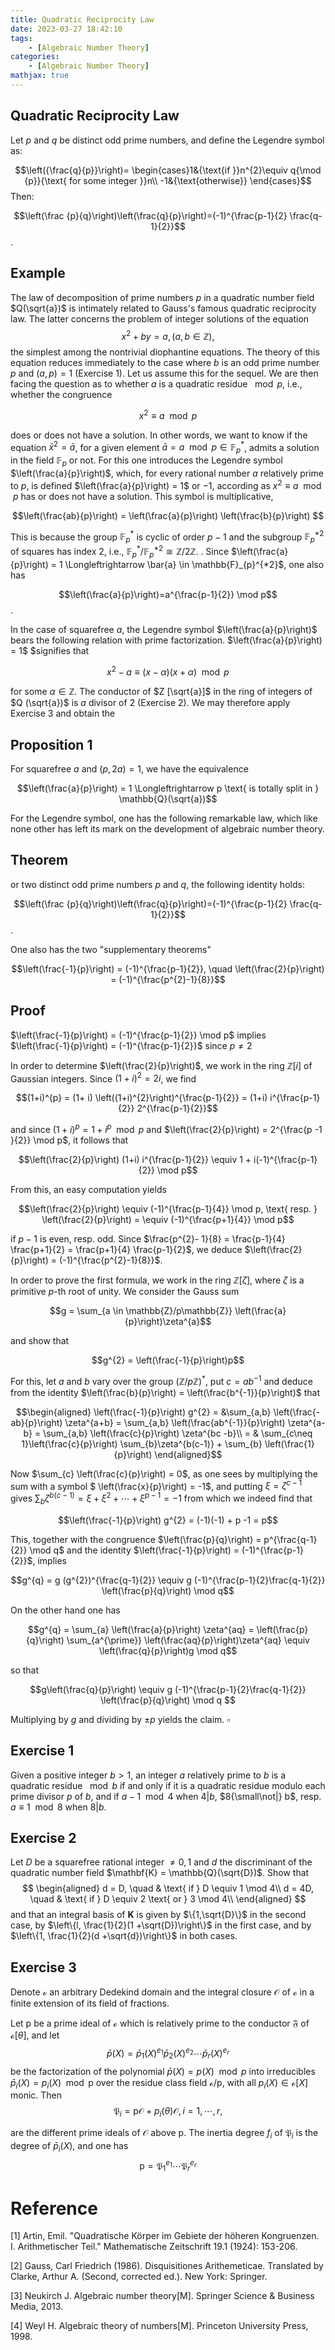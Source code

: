 ```yaml
---
title: Quadratic Reciprocity Law
date: 2023-03-27 18:42:10
tags: 
    - [Algebraic Number Theory]
categories: 
    - [Algebraic Number Theory]
mathjax: true
---
```



## Quadratic Reciprocity Law

Let $p$ and $q$ be distinct odd prime numbers, and define the Legendre symbol as:

$$\left({\frac{q}{p}}\right)=
\begin{cases}1&{\text{if }}n^{2}\equiv q{\mod {p}}{\text{ for some integer }}n\\
-1&{\text{otherwise}}
\end{cases}$$
Then:

$$\left(\frac {p}{q}\right)\left(\frac{q}{p}\right)=(-1)^{\frac{p-1}{2} \frac{q-1}{2}}$$.


## Example

The law of decomposition of prime numbers $p$ in a quadratic number field $Q(\sqrt{a})$ is intimately related to Gauss's famous quadratic
reciprocity law. The latter concerns the problem of integer solutions of the equation
$$x^{2}+by=a, (a,b \in \mathbb{Z}),$$
the simplest among the nontrivial diophantine equations. The theory of this equation reduces immediately to the case where $b$ is an odd prime number $p$ and $(a, p) = 1$ (Exercise 1). Let us assume this for the sequel. We are then facing the question as to whether $a$ is a quadratic residue $\mod p$, i.e., whether the congruence

$$x^{2} \equiv a \mod p$$

does or does not have a solution. In other words, we want to know if the equation $\bar{x}^{2} = \bar{a}$, for a given element $\bar{a} = a \mod p \in \mathbb{F}^{*}_{p}$, admits a solution in the field $\mathbb{F}_{p}$ or not. For this one introduces the Legendre symbol $\left(\frac{a}{p}\right)$, which, for every rational number $a$ relatively prime to $p$, is defined $\left(\frac{a}{p}\right) = 1$ or $-1$, according as $x^{2} \equiv a \mod p$ has or does not have a solution. This symbol is multiplicative,

$$\left(\frac{ab}{p}\right) = \left(\frac{a}{p}\right) \left(\frac{b}{p}\right)  $$

This is because the group $\mathbb{F}^{*}_{p}$ is cyclic of order $p-1$ and the subgroup $\mathbb{F}^{*2}_{p}$ of squares has index $2$, i.e., $\mathbb{F}^{*}_{p}/\mathbb{F}^{*2}_{p} \cong \mathbb{Z}/2\mathbb{Z}$. 
. Since $\left(\frac{a}{p}\right) = 1 \Longleftrightarrow \bar{a} \in \mathbb{F}_{p}^{*2}$, one also has


$$\left(\frac{a}{p}\right)=a^{\frac{p-1}{2}} \mod p$$.

In the case of squarefree $a$, the Legendre symbol $\left(\frac{a}{p}\right)$ bears the following relation with prime factorization.  $\left(\frac{a}{p}\right) = 1$ $signifies that 

$$x^{2} -a \equiv (x - \alpha) (x + \alpha) \mod p $$

for some $\alpha \in \mathbb{Z}$. The conductor of $Z [\sqrt{a}]$ in the ring of integers of $Q (\sqrt{a})$ is $a$ divisor of $2$ (Exercise 2). We may therefore apply Exercise 3 and obtain the

## Proposition 1

For squarefree $a$ and $(p, 2a) = 1$, we have the equivalence

$$\left(\frac{a}{p}\right) = 1 \Longleftrightarrow p \text{ is totally split in } \mathbb{Q}(\sqrt{a})$$

For the Legendre symbol, one has the following remarkable law, which like none other has left its mark on the development of algebraic number theory.

## Theorem

or two distinct odd prime
numbers $p$ and $q$, the following identity holds:


$$\left(\frac {p}{q}\right)\left(\frac{q}{p}\right)=(-1)^{\frac{p-1}{2} \frac{q-1}{2}}$$.

One also has the two "supplementary theorems"

$$\left(\frac{-1}{p}\right) = (-1)^{\frac{p-1}{2}}, \quad \left(\frac{2}{p}\right) =  (-1)^{\frac{p^{2}-1}{8}}$$

## Proof

$\left(\frac{-1}{p}\right) = (-1)^{\frac{p-1}{2}} \mod p$ implies $\left(\frac{-1}{p}\right) = (-1)^{\frac{p-1}{2}}$ since $p \neq 2$

In order to determine $\left(\frac{2}{p}\right)$, we work in the ring $\mathbb{Z}[i]$ of Gaussian integers. Since $(1+i)^{2} = 2i$, we find

$$(1+i)^{p} = (1+ i) \left((1+i)^{2}\right)^{\frac{p-1}{2}} = (1+i) i^{\frac{p-1}{2}} 2^{\frac{p-1}{2}}$$

and since $(1 + i)^{p} = 1 + i^{p} \mod p$ and $\left(\frac{2}{p}\right) =  2^{\frac{p -1 }{2}} \mod p$, it follows that

$$\left(\frac{2}{p}\right) (1+i) i^{\frac{p-1}{2}} \equiv 1 + i(-1)^{\frac{p-1}{2}} \mod p$$

From this, an easy computation yields

$$\left(\frac{2}{p}\right) \equiv (-1)^{\frac{p-1}{4}} \mod p, \text{ resp. } \left(\frac{2}{p}\right) =  \equiv (-1)^{\frac{p+1}{4}} \mod p$$

if $p-1$ is even, resp. odd. Since $\frac{p^{2}- 1}{8} = \frac{p-1}{4} \frac{p+1}{2} = \frac{p+1}{4} \frac{p-1}{2}$, we deduce $\left(\frac{2}{p}\right) = (-1)^{\frac{p^{2}-1}{8}}$.


In order to prove the first formula, we work in the ring $\mathbb{Z}[\zeta]$, where $\zeta$ is a primitive $p$-th root of unity. We consider the Gauss sum

$$g = \sum_{a \in \mathbb{Z}/p\mathbb{Z}} \left(\frac{a}{p}\right)\zeta^{a}$$

and show that

$$g^{2} = \left(\frac{-1}{p}\right)p$$

For this, let $a$ and $b$ vary over the group $(\mathbb{Z}/p\mathbb{Z})^{*}$, put $c = ab^{-1}$ and deduce from the identity $\left(\frac{b}{p}\right) = \left(\frac{b^{-1}}{p}\right)$ that

$$\begin{aligned}
\left(\frac{-1}{p}\right) g^{2} = &\sum_{a,b} \left(\frac{-ab}{p}\right) \zeta^{a+b} = \sum_{a,b} \left(\frac{ab^{-1}}{p}\right) \zeta^{a-b} = \sum_{a,b} \left(\frac{c}{p}\right) \zeta^{bc -b}\\
= & \sum_{c\neq 1}\left(\frac{c}{p}\right) \sum_{b}\zeta^{b(c-1)} + \sum_{b} \left(\frac{1}{p}\right)  
\end{aligned}$$



Now $\sum_{c} \left(\frac{c}{p}\right) = 0$, as one sees by multiplying the sum with a symbol $ \left(\frac{x}{p}\right) = -1$, and putting
$\xi = \zeta^{c-1}$ gives $\sum_{b} \zeta ^{b(c-1)} = \xi + \xi^{2} + \cdots + \xi^{p-1} = -1$ from which we indeed find that

$$\left(\frac{-1}{p}\right) g^{2} = (-1)(-1) + p -1 = p$$

This, together with the congruence $\left(\frac{p}{q}\right) = p^{\frac{q-1}{2}} \mod q$ and the identity $\left(\frac{-1}{p}\right) = (-1)^{\frac{p-1}{2}}$, implies

$$g^{q} = g (g^{2})^{\frac{q-1}{2}} \equiv g (-1)^{\frac{p-1}{2}\frac{q-1}{2}} \left(\frac{p}{q}\right) \mod q$$

On the other hand one has

$$g^{q} = \sum_{a} \left(\frac{a}{p}\right) \zeta^{aq} = \left(\frac{p}{q}\right) \sum_{a^{\prime}} \left(\frac{aq}{p}\right)\zeta^{aq} \equiv \left(\frac{q}{p}\right)g \mod q$$

so that

$$g\left(\frac{q}{p}\right) \equiv g (-1)^{\frac{p-1}{2}\frac{q-1}{2}} \left(\frac{p}{q}\right) \mod q $$

Multiplying by $g$ and dividing by $\pm p$ yields the claim. $\square$




## Exercise 1
Given a positive integer $b > 1$, an integer $a$ relatively prime to $b$ is a quadratic residue $\mod b$ if and only if it is a quadratic residue modulo each prime divisor $p$ of $b$, and if $a - 1 \mod 4$ when $4|b$, $8{\small\not|} b$, resp. $a \equiv 1 \mod 8$ when $8|b$.


## Exercise 2

Let $D$ be a squarefree rational integer $\neq 0, 1$ and $d$ the discriminant of the quadratic number field $\mathbf{K} = \mathbb{Q}(\sqrt{D})$. Show that
$$
\begin{aligned}
d = D, \quad & \text{ if } D \equiv 1 \mod 4\\
d = 4D, \quad & \text{ if } D \equiv 2 \text{ or } 3 \mod 4\\
\end{aligned}
$$
and that an integral basis of $\mathbf{K}$ is given by $\{1,\sqrt{D}\}$ in the second case, by $\left\{l, \frac{1}{2}(1 +\sqrt{D})\right\}$ in the first case, and by $\left\{1,  \frac{1}{2}(d +\sqrt{d})\right\}$ in both cases.


## Exercise 3

Denote $\mathcal{o}$ an arbitrary
Dedekind domain and the integral closure $\mathcal{O}$ of $\mathcal{o}$ in a finite extension of its field of fractions.

Let $\mathsf{p}$ be a prime ideal of $\mathcal{o}$ which is relatively prime to the
conductor $\mathfrak{F}$ of $\mathcal{o}[\theta]$, and let
$$\bar{p}(X) = \bar{p}_{1}(X)^{e_{1}} \bar{p}_{2}(X)^{e_{2}} \cdots \bar{p}_{r}(X)^{e_{r}}$$
be the factorization of the polynomial $\bar{p} (X) = p (X) \mod p$ into irreducibles $\bar{p}_{i} (X) = p_{i}(X) \mod \mathsf{p}$ over the residue class field $\mathcal{o}/\mathsf{p}$, with all $p_{i} (X) \in \mathcal{o}[X]$ monic. Then
$$\mathfrak{P}_{i} = \mathsf{p} \mathcal{O} + p_{i}(\theta)\mathcal{O}, i=1,\cdots,r,$$

are the different prime ideals of $\mathcal{O}$ above $\mathsf{p}$. The inertia degree $f_{i}$ of $\mathfrak{P}_{i}$ is the degree of $\bar{p}_{i} (X)$, and one has
$$\mathsf{p} = \mathfrak{P}_{1}^{e_{1}} \cdots \mathfrak{P}_{r}^{e_{r}}$$


# Reference


[1] Artin, Emil. "Quadratische Körper im Gebiete der höheren Kongruenzen. I. Arithmetischer Teil." Mathematische Zeitschrift 19.1 (1924): 153-206.

[2] Gauss, Carl Friedrich (1986). Disquisitiones Arithemeticae. Translated by Clarke, Arthur A. (Second, corrected ed.). New York: Springer.

[3] Neukirch J. Algebraic number theory[M]. Springer Science & Business Media, 2013.

[4] Weyl H. Algebraic theory of numbers[M]. Princeton University Press, 1998.



